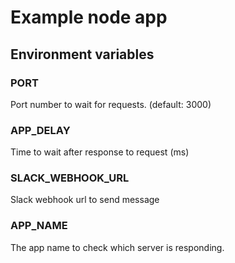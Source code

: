 # Example node app

## Environment variables

### PORT

Port number to wait for requests. (default: 3000)

### APP_DELAY

Time to wait after response to request (ms)

### SLACK_WEBHOOK_URL

Slack webhook url to send message

### APP_NAME

The app name to check which server is responding.
